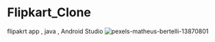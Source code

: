 # Flipkart_Clone
flipakrt   app , java , Android Studio
![pexels-matheus-bertelli-13870801](https://user-images.githubusercontent.com/99118017/224759010-55d3dbc4-04be-4d47-bf0b-4080dcadb177.jpg)
